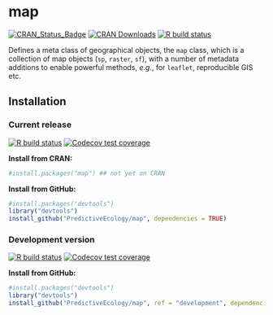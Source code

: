# map

<!-- badges: start -->
[![CRAN_Status_Badge](http://www.r-pkg.org/badges/version/map)](https://cran.r-project.org/package=map)
[![CRAN Downloads](http://cranlogs.r-pkg.org/badges/grand-total/map)](https://cran.r-project.org/package=map)
[![R build status](https://github.com/PredictiveEcology/map/workflows/R-CMD-check/badge.svg)](https://github.com/PredictiveEcology/map/actions)
<!-- badges: end -->

Defines a meta class of geographical objects, the `map` class, which is a collection of map objects (`sp`, `raster`, `sf`), with a number of metadata additions to enable powerful methods, *e.g.*, for `leaflet`, reproducible GIS etc.

## Installation

### Current release

[![R build status](https://github.com/PredictiveEcology/map/workflows/R-CMD-check/badge.svg?branch=master)](https://github.com/PredictiveEcology/map/actions)
[![Codecov test coverage](https://codecov.io/gh/PredictiveEcology/map/branch/master/graph/badge.svg)](https://codecov.io/gh/PredictiveEcology/map?branch=master)

**Install from CRAN:**

```r
#install.packages("map") ## not yet on CRAN
```

**Install from GitHub:**
    
```r
#install.packages("devtools")
library("devtools")
install_github("PredictiveEcology/map", dependencies = TRUE) 
```

### Development version

[![R build status](https://github.com/PredictiveEcology/map/workflows/R-CMD-check/badge.svg?branch=development)](https://github.com/PredictiveEcology/map/actions)
[![Codecov test coverage](https://codecov.io/gh/PredictiveEcology/map/branch/development/graph/badge.svg)](https://codecov.io/gh/PredictiveEcology/map?branch=development)

**Install from GitHub:**

```r
#install.packages("devtools")
library("devtools")
install_github("PredictiveEcology/map", ref = "development", dependencies = TRUE) 
```
